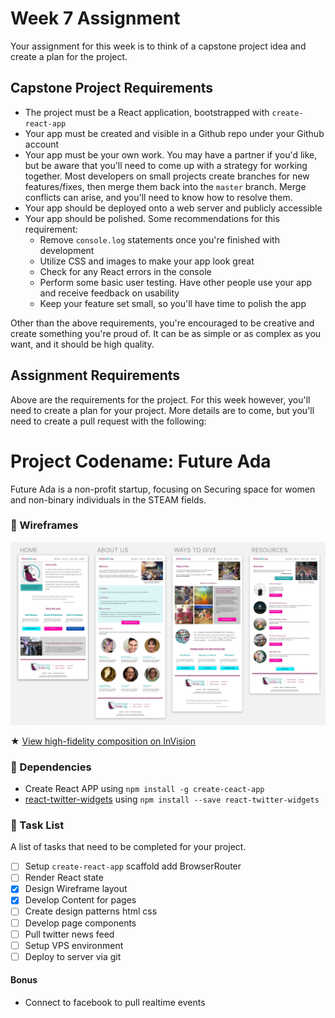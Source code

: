 # Week 7 Assignment

Your assignment for this week is to think of a capstone project idea and create a plan for the project.

## Capstone Project Requirements

* The project must be a React application, bootstrapped with `create-react-app`
* Your app must be created and visible in a Github repo under your Github account
* Your app must be your own work. You may have a partner if you'd like, but be aware that you'll need to come up with a strategy for working together. Most developers on small projects create branches for new features/fixes, then merge them back into the `master` branch. Merge conflicts can arise, and you'll need to know how to resolve them.
* Your app should be deployed onto a web server and publicly accessible
* Your app should be polished. Some recommendations for this requirement:
  * Remove `console.log` statements once you're finished with development
  * Utilize CSS and images to make your app look great
  * Check for any React errors in the console
  * Perform some basic user testing. Have other people use your app and receive feedback on usability
  * Keep your feature set small, so you'll have time to polish the app

Other than the above requirements, you're encouraged to be creative and create something you're proud of. It can be as simple or as complex as you want, and it should be high quality.

## Assignment Requirements

Above are the requirements for the project. For this week however, you'll need to create a plan for your project. More details are to come, but you'll need to create a pull request with the following:

# Project Codename: Future Ada
Future Ada is a non-profit startup, focusing on Securing space for women and non-binary individuals in the STEAM fields.

### 📝 Wireframes

![high fidelity wireframe](images/FutureAda.png)

★ [View high-fidelity composition on InVision](https://invis.io/BRKX7C0U4GS#/303030945_HOME)


### 🐙 Dependencies
* Create React APP using `npm install -g create-ceact-app`
* [react-twitter-widgets](https://www.npmjs.com/package/react-twitter-widgets) using `npm install --save react-twitter-widgets`


### 🦉 Task List

A list of tasks that need to be completed for your project.
- [ ] Setup `create-react-app` scaffold add BrowserRouter 
- [ ] Render React state
- [x] Design Wireframe layout
- [x] Develop Content for pages
- [ ] Create design patterns html css
- [ ] Develop page components
- [ ] Pull twitter news feed
- [ ] Setup VPS environment
- [ ] Deploy to server via git

#### Bonus
* Connect to facebook to pull realtime events



